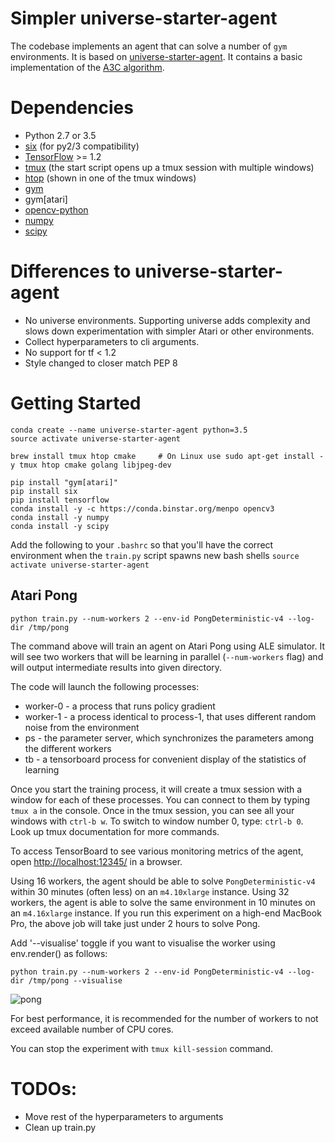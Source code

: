 # Simpler universe-starter-agent

The codebase implements an agent that can solve a number of `gym` environments. It is based on [universe-starter-agent](https://github.com/openai/universe-starter-agent).
It contains a basic implementation of the [A3C algorithm](https://arxiv.org/abs/1602.01783).

# Dependencies

* Python 2.7 or 3.5
* [six](https://pypi.python.org/pypi/six) (for py2/3 compatibility)
* [TensorFlow](https://www.tensorflow.org/) >= 1.2
* [tmux](https://tmux.github.io/) (the start script opens up a tmux session with multiple windows)
* [htop](https://hisham.hm/htop/) (shown in one of the tmux windows)
* [gym](https://pypi.python.org/pypi/gym)
* gym[atari]
* [opencv-python](https://pypi.python.org/pypi/opencv-python)
* [numpy](https://pypi.python.org/pypi/numpy)
* [scipy](https://pypi.python.org/pypi/scipy)

# Differences to universe-starter-agent

* No universe environments. Supporting universe adds complexity and slows down experimentation with simpler Atari or other environments.
* Collect hyperparameters to cli arguments.
* No support for tf < 1.2
* Style changed to closer match PEP 8

# Getting Started

```
conda create --name universe-starter-agent python=3.5
source activate universe-starter-agent

brew install tmux htop cmake     # On Linux use sudo apt-get install -y tmux htop cmake golang libjpeg-dev

pip install "gym[atari]"
pip install six
pip install tensorflow
conda install -y -c https://conda.binstar.org/menpo opencv3
conda install -y numpy
conda install -y scipy
```


Add the following to your `.bashrc` so that you'll have the correct environment when the `train.py` script spawns new bash shells
```source activate universe-starter-agent```

## Atari Pong

`python train.py --num-workers 2 --env-id PongDeterministic-v4 --log-dir /tmp/pong`

The command above will train an agent on Atari Pong using ALE simulator.
It will see two workers that will be learning in parallel (`--num-workers` flag) and will output intermediate results into given directory.

The code will launch the following processes:
* worker-0 - a process that runs policy gradient
* worker-1 - a process identical to process-1, that uses different random noise from the environment
* ps - the parameter server, which synchronizes the parameters among the different workers
* tb - a tensorboard process for convenient display of the statistics of learning

Once you start the training process, it will create a tmux session with a window for each of these processes. You can connect to them by typing `tmux a` in the console.
Once in the tmux session, you can see all your windows with `ctrl-b w`.
To switch to window number 0, type: `ctrl-b 0`. Look up tmux documentation for more commands.

To access TensorBoard to see various monitoring metrics of the agent, open [http://localhost:12345/](http://localhost:12345/) in a browser.

Using 16 workers, the agent should be able to solve `PongDeterministic-v4` within 30 minutes (often less) on an `m4.10xlarge` instance.
Using 32 workers, the agent is able to solve the same environment in 10 minutes on an `m4.16xlarge` instance.
If you run this experiment on a high-end MacBook Pro, the above job will take just under 2 hours to solve Pong.

Add '--visualise' toggle if you want to visualise the worker using env.render() as follows:

`python train.py --num-workers 2 --env-id PongDeterministic-v4 --log-dir /tmp/pong --visualise`

![pong](https://github.com/vuoristo/simpler-usa/raw/master/imgs/tb_pong.png "Pong")

For best performance, it is recommended for the number of workers to not exceed available number of CPU cores.

You can stop the experiment with `tmux kill-session` command.

# TODOs:

* Move rest of the hyperparameters to arguments
* Clean up train.py
